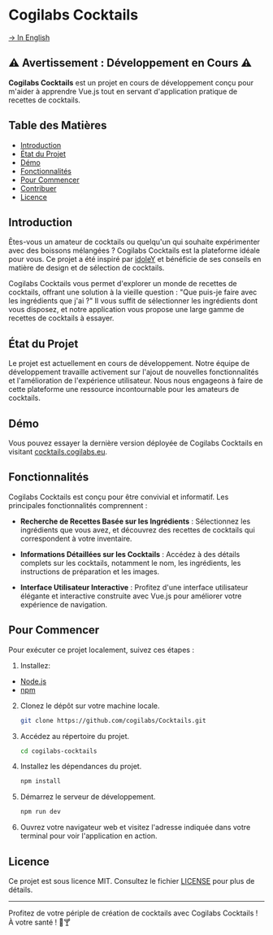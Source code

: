 # Cogilabs Cocktails

[→ In English](/README.md)

## ⚠️ Avertissement : Développement en Cours ⚠️

**Cogilabs Cocktails** est un projet en cours de développement conçu pour m'aider à apprendre Vue.js tout en servant d'application pratique de recettes de cocktails.

## Table des Matières

- [Introduction](#introduction)
- [État du Projet](#état-du-projet)
- [Démo](#démo)
- [Fonctionnalités](#fonctionnalités)
- [Pour Commencer](#pour-commencer)
- [Contribuer](#contribuer)
- [Licence](#licence)

## Introduction

Êtes-vous un amateur de cocktails ou quelqu'un qui souhaite expérimenter avec des boissons mélangées ? Cogilabs Cocktails est la plateforme idéale pour vous. Ce projet a été inspiré par [idoleY](https://github.com/idoleY) et bénéficie de ses conseils en matière de design et de sélection de cocktails.

Cogilabs Cocktails vous permet d'explorer un monde de recettes de cocktails, offrant une solution à la vieille question : "Que puis-je faire avec les ingrédients que j'ai ?" Il vous suffit de sélectionner les ingrédients dont vous disposez, et notre application vous propose une large gamme de recettes de cocktails à essayer.

## État du Projet

Le projet est actuellement en cours de développement. Notre équipe de développement travaille activement sur l'ajout de nouvelles fonctionnalités et l'amélioration de l'expérience utilisateur. Nous nous engageons à faire de cette plateforme une ressource incontournable pour les amateurs de cocktails.

## Démo

Vous pouvez essayer la dernière version déployée de Cogilabs Cocktails en visitant [cocktails.cogilabs.eu](https://cocktails.cogilabs.eu).

## Fonctionnalités

Cogilabs Cocktails est conçu pour être convivial et informatif. Les principales fonctionnalités comprennent :

- **Recherche de Recettes Basée sur les Ingrédients** : Sélectionnez les ingrédients que vous avez, et découvrez des recettes de cocktails qui correspondent à votre inventaire.

- **Informations Détaillées sur les Cocktails** : Accédez à des détails complets sur les cocktails, notamment le nom, les ingrédients, les instructions de préparation et les images.

- **Interface Utilisateur Interactive** : Profitez d'une interface utilisateur élégante et interactive construite avec Vue.js pour améliorer votre expérience de navigation.

## Pour Commencer

Pour exécuter ce projet localement, suivez ces étapes :

1. Installez:
- [Node.js](https://nodejs.org/)
- [npm](https://www.npmjs.com/)

2. Clonez le dépôt sur votre machine locale.

   ```bash
   git clone https://github.com/cogilabs/Cocktails.git
   ```

3. Accédez au répertoire du projet.

   ```bash
   cd cogilabs-cocktails
   ```

4. Installez les dépendances du projet.

   ```bash
   npm install
   ```

5. Démarrez le serveur de développement.

   ```bash
   npm run dev
   ```

6. Ouvrez votre navigateur web et visitez l'adresse indiquée dans votre terminal pour voir l'application en action.

## Licence

Ce projet est sous licence MIT. Consultez le fichier [LICENSE](/LICENSE) pour plus de détails.

---

Profitez de votre périple de création de cocktails avec Cogilabs Cocktails ! À votre santé ! 🍹🍸
